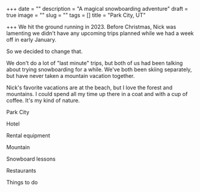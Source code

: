 +++
date = ""
description = "A magical snowboarding adventure"
draft = true
image = ""
slug = ""
tags = []
title = "Park City, UT"

+++
We hit the ground running in 2023. Before Christmas, Nick was lamenting we didn't have any upcoming trips planned while we had a week off in early January.

So we decided to change that.

We don't do a lot of "last minute" trips, but both of us had been talking about trying snowboarding for a while. We've both been skiing separately, but have never taken a mountain vacation together.

Nick's favorite vacations are at the beach, but I love the forest and mountains. I could spend all my time up there in a coat and with a cup of coffee. It's my kind of nature.

Park City

Hotel

Rental equipment

Mountain

Snowboard lessons

Restaurants

Things to do